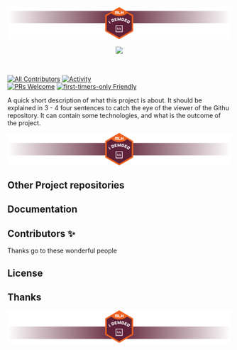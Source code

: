 <!-- 
This repository is to show the cool project you created.
To make it easier to present, we created this sample, which you can edit and use for your HK project.
-->

![image](.template_images/Top.png)

<p align="center">
  <a href="https://hackkosice.com">
    <img src="https://github.com/hackkosice/i-demoed-hk24/assets/41269745/156db290-9b9f-47b3-9268-3c7381081144" height="300px">
  </a>
</p>

&nbsp;

<!--
In the next part, we recommend displaying all important shields for your project: https://github.com/badges/shields
-->

[![All Contributors](https://img.shields.io/github/contributors/hackkosice/i-demoed-hk24?style=flat-square)](https://github.com/hackkosice/i-demoed-hk24/graphs/contributors)
[![Activity](https://img.shields.io/github/commit-activity/m/hackkosice/i-demoed-hk24?style=flat-square)](https://github.com/hackkosice/i-demoed-hk24/pulse)  
[![PRs Welcome](https://img.shields.io/badge/PRs-welcome-brightgreen.svg?style=flat-square)](http://makeapullrequest.com)
[![first-timers-only Friendly](https://img.shields.io/badge/first--timers--only-friendly-blue.svg)](http://www.firsttimersonly.com/)



A quick short description of what this project is about. It should be explained in
3 - 4 four sentences to catch the eye of the viewer of the Githu repository. 
It can contain some technologies, and what is the outcome of the project.

![image](.template_images/Mid.png)


## Other Project repositories

<!--
If your project is constructed out of multiple Repositories, you can specify them here:
-->

## Documentation

<!--
Documentation is a crucial part of every project, but also maybe during the hackathon, you did not have time to create it. We recommend coming back later and filling in this part, for example, with https://docs.github.com/en/communities/documenting-your-project-with-wikis/about-wikis
-->


## Contributors ✨

Thanks go to these wonderful people
<!--
Here, you can show off all your cool teammates with whom you created this project.
If you want to automate it, you can use a cool bot: https://allcontributors.org/
-->

## License

<!-- You can use this section to specify the license for this project under which it can be distributed. -->

## Thanks

<!-- You can use this section to thank people who helped you create this awesome project outside of your team -->

![image](.template_images/Bot.png)

